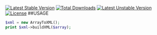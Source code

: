 [![Latest Stable Version](https://poser.pugx.org/liasica/yii2-helpers/v/stable)](https://packagist.org/packages/liasica/yii2-helpers) [![Total Downloads](https://poser.pugx.org/liasica/yii2-helpers/downloads)](https://packagist.org/packages/liasica/yii2-helpers) [![Latest Unstable Version](https://poser.pugx.org/liasica/yii2-helpers/v/unstable)](https://packagist.org/packages/liasica/yii2-helpers) [![License](https://poser.pugx.org/liasica/yii2-helpers/license)](https://packagist.org/packages/liasica/yii2-helpers)
##USAGE
```php
$xml = new ArrayToXML();
print $xml->buildXML($array);
```